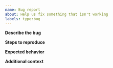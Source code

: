 ```yaml
---
name: Bug report
about: Help us fix something that isn't working
labels: type:bug
---
```


**Describe the bug**

**Steps to reproduce**

**Expected behavior**

**Additional context**
